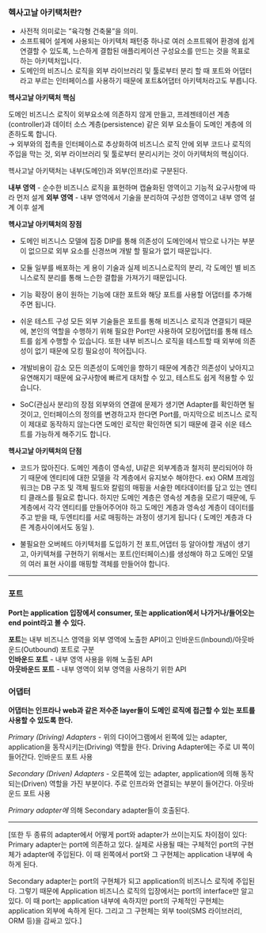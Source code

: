 ### 헥사고날 아키택처란?

- 사전적 의미로는 ”육각형 건축물”을 의미.
- 소프트웨어 설계에 사용되는 아키텍처 패턴중 하나로 여러 소프트웨어 환경에 쉽게 연결할 수 있도록, 느슨하게 결합된 애플리케이션 구성요소를 만드는 것을 목표로 하는 아키텍처입니다.
- 도메인의 비즈니스 로직을 외부 라이브러리 및 툴로부터 분리 할 때 포트와 어댑터라고 부르는 인터페이스를 사용하기 때문에 포트&어댑터 아키텍처라고도 부릅니다.

**헥사고날 아키택처 핵심**

도메인 비즈니스 로직이 외부요소에 의존하지 않게 만들고, 프레젠테이션 계층(controller)과 데이터 소스 계층(persistence) 같은 외부 요소들이 도메인 계층에 의존하도록 합니다. <br>
→ 외부와의 접촉을 인터페이스로 추상화하여 비즈니스 로직 안에 외부 코드나 로직의 주입을 막는 것, 외부 라이브러리 및 툴로부터 분리시키는 것이 아키텍처의 핵심이다.


헥사고날 아키택처는 내부(도메인)과 외부(인프라)로 구분된다.

**내부 영역** - 순수한 비즈니스 로직을 표현하며 캡슐화된 영역이고 기능적 요구사항에 따라 먼저 설계
**외부 영역** - 내부 영역에서 기술을 분리하여 구성한 영역이고 내부 영역 설계 이후 설계

**헥사고날 아키텍처의 장점**
- 도메인 비즈니스 모델에 집중
  DIP를 통해 의존성이 도메인에서 밖으로 나가는 부분이 없으므로 외부 요소를 신경쓰며 개발 할 필요가 없기 때문입니다.

- 모듈 일부를 배포하는 게 용이
  기술과 실제 비즈니스로직의 분리, 각 도메인 별 비즈니스로직 분리를 통해 느슨한 결합을 가져가기 때문입니다.

- 기능 확장이 용이
  원하는 기능에 대한 포트와 해당 포트를 사용할 어댑터를 추가해주면 됩니다.

- 쉬운 테스트 구성
  모든 외부 기술들은 포트를 통해 비즈니스 로직과 연결되기 때문에, 본인의 역할을 수행하기 위해 필요한 Port만 사용하여 모킹어댑터를 통해 테스트를 쉽게 수행할 수 있습니다. 또한 내부 비즈니스 로직을 테스트할 때 외부에 의존성이 없기 때문에 모킹 필요성이 적어집니다.

- 개발비용이 감소
  모든 의존성이 도메인을 향하기 때문에 계층간 의존성이 낮아지고 유연해지기 때문에 요구사항에 빠르게 대처할 수 있고, 테스트도 쉽게 적용할 수 있습니다.

- SoC(관심사 분리)의 장점
  외부와의 연결에 문제가 생기면 Adapter를 확인하면 될 것이고, 인터페이스의 정의를 변경하고자 한다면 Port를, 마지막으로 비즈니스 로직이 제대로 동작하지 않는다면 도메인 로직만 확인하면 되기 때문에 결국 쉬운 테스트를 가능하게 해주기도 합니다.

**헥사고날 아키텍처의 단점**
- 코드가 많아진다.
  도메인 계층이 영속성, UI같은 외부계층과 철저히 분리되어야 하기 때문에 엔티티에 대한 모델을 각 계층에서 유지보수 해야한다.
  ex) ORM 프레임워크는 DB 구조 및 객체 필드와 칼럼의 매핑을 서술한 메타데이터를 담고 있는 엔티티 클래스를 필요로 합니다. 하지만 도메인 계층은 영속성 계층을 모르기 때문에, 두 계층에서 각각 엔티티를 만들어주어야 하고 도메인 계층과 영속성 계층이 데이터를 주고 받을 때, 두엔티티를 서로 매핑하는 과정이 생기게 됩니다 ( 도메인 계층과 다른 계층사이에서도 동일 ).

- 불필요한 오버헤드
  아키텍처를 도입하기 전 포트,어댑터 등 알아야할 개념이 생기고, 아키텍쳐를 구현하기 위해서는 포트(인터페이스)를 생성해야 하고 도메인 모델의 여러 표현 사이를 매핑할 객체를 만들어야 합니다.


***
### 포트 <br>
**Port는 application 입장에서 consumer, 또는 application에서 나가거나/들어오는 end point라고 볼 수 있다.**

**포트**는 내부 비즈니스 영역을 외부 영역에 노출한 API이고 인바운드(Inbound)/아웃바운드(Outbound) 포트로 구분 <br>
**인바운드 포트** - 내부 영역 사용을 위해 노출된 API <br>
**아웃바운드 포트** - 내부 영역이 외부 영역을 사용하기 위한 API <br>

### 어댑터 <br>
**어댑터는 인프라나 web과 같은 저수준 layer들이 도메인 로직에 접근할 수 있는 포트를 사용할 수 있도록 한다.**

_Primary (Driving) Adapters_ - 위의 다이어그램에서 왼쪽에 있는 adapter, application을 동작시키는(Driving) 역할을 한다. Driving Adapter에는 주로 UI 쪽이 들어간다. 인바운드 포트 사용

_Secondary (Driven) Adapters_ - 오른쪽에 있는 adapter, application에 의해 동작되는(Driven) 역할을 가진 부분이다. 주로 인프라와 연결되는 부분이 들어간다. 아웃바운드 포트 사용

_Primary adapter에_ 의해 Secondary adapter들이 호출된다.


___
[또한 두 종류의 adapter에서 어떻게 port와 adapter가 쓰이는지도 차이점이 있다:
Primary adapter는 port에 의존하고 있다. 실제로 사용될 때는 구체적인 port의 구현체가 adapter에 주입된다. 이 때 왼쪽에서 port와 그 구현체는 application 내부에 속하게 된다.

Secondary adapter는 port의 구현체가 되고 application의 비즈니스 로직에 주입된다. 그렇기 때문에 Application 비즈니스 로직의 입장에서는 port의 interface만 알고 있다. 이 때 port는 application 내부에 속하지만 port의 구체적인 구현체는 application 외부에 속하게 된다. 그리고 그 구현체는 외부 tool(SMS 라이브러리, ORM 등)을 감싸고 있다.]
